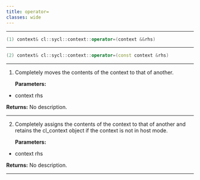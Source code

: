 ```yaml
---
title: operator=
classes: wide
---
```



---

```cpp
(1) context& cl::sycl::context::operator=(context &&rhs)
```

---

```cpp
(2) context& cl::sycl::context::operator=(const context &rhs)
```

---

1. Completely moves the contents of the context to that of another. 

   **Parameters:**

  * context rhs

   

   **Returns:** No description.

---

2. Completely assigns the contents of the context to that of another and retains the cl_context object if the context is not in host mode. 

   **Parameters:**

  * context rhs

   

   **Returns:** No description.

---

